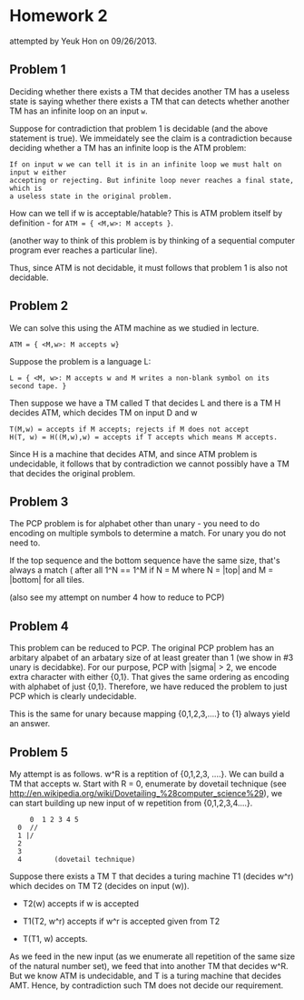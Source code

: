 # Homework 2

attempted by Yeuk Hon on 09/26/2013.


## Problem 1

Deciding whether there exists a TM that decides another TM has a useless state
is saying whether there exists a TM that can detects whether another TM has an 
infinite loop on an input ``w``. 

Suppose for contradiction that problem 1 is decidable (and the above statement is true).
We immeidately see the claim is a contradiction because deciding whether a TM has an 
infinite loop is the ATM problem:

    If on input w we can tell it is in an infinite loop we must halt on input w either
    accepting or rejecting. But infinite loop never reaches a final state, which is
    a useless state in the original problem.

How can we tell if w is acceptable/hatable? This is ATM problem itself by definition - 
for ``ATM = { <M,w>: M accepts }``.

(another way to think of this problem is by thinking of a sequential computer program
ever reaches a particular line).

Thus, since ATM is not decidable, it must follows that problem 1 is also not decidable.


## Problem 2

We can solve this using the ATM machine as we studied in lecture.

    ATM = { <M,w>: M accepts w}

Suppose the problem is a language L:

    L = { <M, w>: M accepts w and M writes a non-blank symbol on its second tape. }

Then suppose we have a TM called T that decides L and there is a TM H decides ATM,
which decides TM on input D and w

    T(M,w) = accepts if M accepts; rejects if M does not accept
    H(T, w) = H((M,w),w) = accepts if T accepts which means M accepts.

Since H is a machine that decides ATM, and since ATM problem is undecidable, it follows
that by contradiction we cannot possibly have a TM that decides the original problem.


## Problem 3

The PCP problem is for alphabet other than unary - you need to do encoding on multiple
symbols to determine a match. For unary you do not need to. 

If the top sequence and the bottom sequence have the same size, that's always a match (
after all 1^N == 1^M if N = M where N = |top| and M = |bottom| for all tiles. 

(also see my attempt on number 4 how to reduce to PCP)


## Problem 4

This problem can be reduced to PCP. The original PCP problem has an arbitary alpabet of
an arbatary size of at least greater than 1 (we show in #3 unary is decidabke). For our 
purpose, PCP with |sigma| > 2, we encode extra character with either {0,1}. That gives 
the same ordering as encoding with alphabet of just {0,1}. Therefore, we have reduced
the problem to just PCP which is clearly undecidable.

This is the same for unary because mapping {0,1,2,3,....} to {1} always yield an answer.

## Problem 5

My attempt is as follows. w^R is a reptition of {0,1,2,3, ....}. We can build a TM that
accepts w. Start with R = 0, enumerate by dovetail technique (see http://en.wikipedia.org/wiki/Dovetailing_%28computer_science%29),
we can start building up new input of w repetition from {0,1,2,3,4....}. 

         0  1 2 3 4 5
      0  // 
      1 |/
      2
      3
      4        (dovetail technique)


Suppose there exists a TM T that decides a turing machine T1 (decides w^r) which decides on TM T2 (decides on input (w)).

* T2(w) accepts if w is accepted

* T1(T2, w^r) accepts if w^r is accepted given from T2

* T(T1, w) accepts.

As we feed in the new input (as we enumerate all repetition of the same size of the natural number
set), we feed that into another TM that decides w^R. 
But we know ATM is undecidable, and T is a turing machine that decides AMT. Hence, by contradiction
such TM does not decide our requirement.


